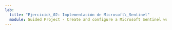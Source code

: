 ```yaml
---
lab:
  title: "Ejercicio\_02: Implementación de Microsoft\_Sentinel"
  module: Guided Project - Create and configure a Microsoft Sentinel workspace
---
```


